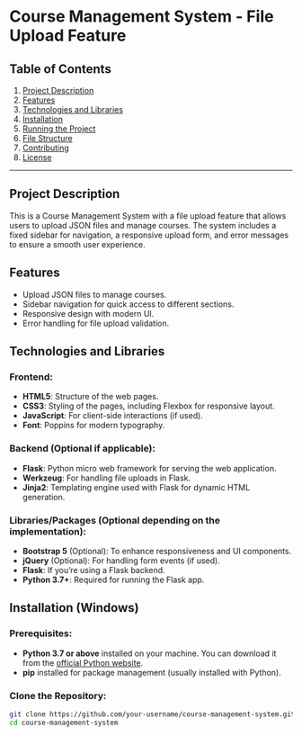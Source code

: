 # Course Management System - File Upload Feature

## Table of Contents
1. [Project Description](#project-description)
2. [Features](#features)
3. [Technologies and Libraries](#technologies-and-libraries)
4. [Installation](#installation)
5. [Running the Project](#running-the-project)
6. [File Structure](#file-structure)
7. [Contributing](#contributing)
8. [License](#license)

---

## Project Description
This is a Course Management System with a file upload feature that allows users to upload JSON files and manage courses. The system includes a fixed sidebar for navigation, a responsive upload form, and error messages to ensure a smooth user experience.

## Features
- Upload JSON files to manage courses.
- Sidebar navigation for quick access to different sections.
- Responsive design with modern UI.
- Error handling for file upload validation.

## Technologies and Libraries

### Frontend:
- **HTML5**: Structure of the web pages.
- **CSS3**: Styling of the pages, including Flexbox for responsive layout.
- **JavaScript**: For client-side interactions (if used).
- **Font**: Poppins for modern typography.

### Backend (Optional if applicable):
- **Flask**: Python micro web framework for serving the web application.
- **Werkzeug**: For handling file uploads in Flask.
- **Jinja2**: Templating engine used with Flask for dynamic HTML generation.

### Libraries/Packages (Optional depending on the implementation):
- **Bootstrap 5** (Optional): To enhance responsiveness and UI components.
- **jQuery** (Optional): For handling form events (if used).
- **Flask**: If you’re using a Flask backend.
- **Python 3.7+**: Required for running the Flask app.

## Installation (Windows)

### Prerequisites:
- **Python 3.7 or above** installed on your machine. You can download it from the [official Python website](https://www.python.org/downloads/).
- **pip** installed for package management (usually installed with Python).

### Clone the Repository:
```bash
git clone https://github.com/your-username/course-management-system.git
cd course-management-system
 
